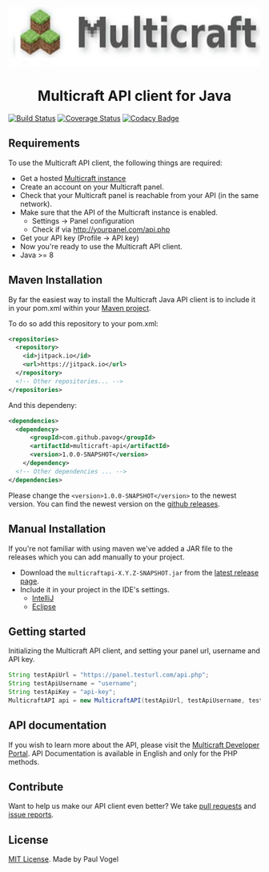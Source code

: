 <p align="center">
  <img src="https://github.com/pavog/Multicraft-api/raw/master/multicraft.jpg" width="577" height="118"/>
</p>
<h1 align="center">Multicraft API client for Java</h1>

[![Build Status](https://travis-ci.com/pavog/Multicraft-api.svg?branch=master)](https://travis-ci.com/pavog/Multicraft-api)
[![Coverage Status](https://coveralls.io/repos/github/pavog/Multicraft-api/badge.svg?branch=master)](https://coveralls.io/github/pavog/Multicraft-api?branch=master)
[![Codacy Badge](https://api.codacy.com/project/badge/Grade/6c5402a78da849229b86d7588e5d83bf)](https://www.codacy.com/app/pavog/Multicraft-api?utm_source=github.com&amp;utm_medium=referral&amp;utm_content=pavog/Multicraft-api&amp;utm_campaign=Badge_Grade)

## Requirements ##
To use the Multicraft API client, the following things are required:

  + Get a hosted [Multicraft instance](https://www.multicraft.org/site/page/download) 
  + Create an account on your Multicraft panel.
  + Check that your Multicraft panel is reachable from your API (in the same network).
  + Make sure that the API of the Multicraft instance is enabled.
    + Settings -> Panel configuration
    + Check if via http://yourpanel.com/api.php
  + Get your API key (Profile -> API key)
  + Now you're ready to use the Multicraft API client.
  + Java >= 8

## Maven Installation ##

By far the easiest way to install the Multicraft Java API client is to include it in your pom.xml within your [Maven project](https://maven.apache.org/guides/getting-started/).

To do so add this repository to your pom.xml:
```xml
<repositories>
  <repository>
    <id>jitpack.io</id>
    <url>https://jitpack.io</url>
  </repository>
  <!-- Other repositories... -->
</repositories>
```

And this dependeny:
```xml
<dependencies>
  <dependency>
	  <groupId>com.github.pavog</groupId>
	  <artifactId>multicraft-api</artifactId>
	  <version>1.0.0-SNAPSHOT</version>
	</dependency>
  <!-- Other dependencies ... -->
</dependencies>
```

Please change the ``<version>1.0.0-SNAPSHOT</version>`` to the newest version. You can find the newest version on the [github releases](https://github.com/pavog/Multicraft-api/releases/latest).

## Manual Installation ##
If you're not familiar with using maven we've added a JAR file to the releases which you can add manually to your project.

  + Download the ``multicraftapi-X.Y.Z-SNAPSHOT.jar`` from the [latest release page](https://github.com/pavog/Multicraft-api/releases/latest).
  + Include it in your project in the IDE's settings.
    + [IntelliJ](https://www.jetbrains.com/help/idea/library.html)
    + [Eclipse](https://wiki.eclipse.org/FAQ_How_do_I_add_an_extra_library_to_my_project%27s_classpath%3F)

## Getting started ##

Initializing the Multicraft API client, and setting your panel url, username and API key.

```java
String testApiUrl = "https://panel.testurl.com/api.php";
String testApiUsername = "username";
String testApiKey = "api-key";
MulticraftAPI api = new MulticraftAPI(testApiUrl, testApiUsername, testApiKey);
``` 

## API documentation ##
If you wish to learn more about the API, please visit the [Multicraft Developer Portal](https://www.multicraft.org/site/docs/api). API Documentation is available in English and only for the PHP methods.

## Contribute ##

Want to help us make our API client even better? We take [pull requests](https://github.com/pavog/Multicraft-api/pulls) and [issue reports](https://github.com/pavog/Multicraft-api/issues).

## License ##
[MIT License](https://opensource.org/licenses/mit-license.php).
Made by Paul Vogel

